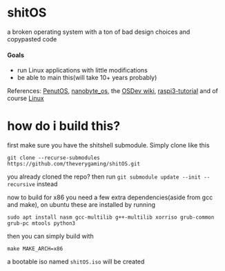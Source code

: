 # shitOS
a broken operating system with a ton of bad design choices and copypasted code

#### Goals
- run Linux applications with little modifications
- be able to main this(will take 10+ years probably)

References: [PenutOS](https://github.com/AlexandreRouma/PenutOS/), [nanobyte_os](https://github.com/chibicitiberiu/nanobyte_os), the [OSDev wiki](https://wiki.osdev.org), [raspi3-tutorial](https://github.com/bztsrc/raspi3-tutorial) and of course [Linux](https://github.com/torvalds/linux)

# how do i build this?

first make sure you have the shitshell submodule. Simply clone like this
```
git clone --recurse-submodules https://github.com/theverygaming/shitOS.git
```

you already cloned the repo? then run ``git submodule update --init --recursive`` instead

now to build for x86 you need a few extra dependencies(aside from gcc and make), on ubuntu these are installed by running
```
sudo apt install nasm gcc-multilib g++-multilib xorriso grub-common grub-pc mtools python3
```

then you can simply build with
```
make MAKE_ARCH=x86
```

a bootable iso named ``shitOS.iso`` will be created
